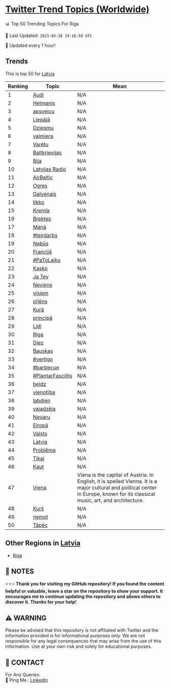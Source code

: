 [Twitter Trend Topics (Worldwide)](https://github.com/ErcinDedeoglu/Twitter-Trend-Topics)
==========


📊 Top 50 Trending Topics For Riga

📆 Last Updated: `2023-03-28 19:16:59 UTC`

🔧 Updated every 1 hour!


## Trends

This is top 50 for [Latvia](</Latvia>)

| Ranking | Topic | Mean |
| ------- | ------------ | ------------ |
| 1 | [Audi](http://twitter.com/search?q=Audi) | N/A |
| 2 | [Helmanis](http://twitter.com/search?q=Helmanis) | N/A |
| 3 | [apsveicu](http://twitter.com/search?q=apsveicu) | N/A |
| 4 | [Liepājā](http://twitter.com/search?q=Liep%c4%81j%c4%81) | N/A |
| 5 | [Dziesmu](http://twitter.com/search?q=Dziesmu) | N/A |
| 6 | [valmiera](http://twitter.com/search?q=valmiera) | N/A |
| 7 | [Varētu](http://twitter.com/search?q=Var%c4%93tu) | N/A |
| 8 | [Baltkrievijas](http://twitter.com/search?q=Baltkrievijas) | N/A |
| 9 | [Bija](http://twitter.com/search?q=Bija) | N/A |
| 10 | [Latvijas Radio](http://twitter.com/search?q=Latvijas+Radio) | N/A |
| 11 | [AirBaltic](http://twitter.com/search?q=AirBaltic) | N/A |
| 12 | [Ogres](http://twitter.com/search?q=Ogres) | N/A |
| 13 | [Galvenais](http://twitter.com/search?q=Galvenais) | N/A |
| 14 | [tikko](http://twitter.com/search?q=tikko) | N/A |
| 15 | [Kremļa](http://twitter.com/search?q=Krem%c4%bca) | N/A |
| 16 | [Brektes](http://twitter.com/search?q=Brektes) | N/A |
| 17 | [Manā](http://twitter.com/search?q=Man%c4%81) | N/A |
| 18 | [#teirdarbs](http://twitter.com/search?q=%23teirdarbs) | N/A |
| 19 | [Nebūs](http://twitter.com/search?q=Neb%c5%abs) | N/A |
| 20 | [Francijā](http://twitter.com/search?q=Francij%c4%81) | N/A |
| 21 | [#PaToLaiku](http://twitter.com/search?q=%23PaToLaiku) | N/A |
| 22 | [Kasko](http://twitter.com/search?q=Kasko) | N/A |
| 23 | [Ja Tev](http://twitter.com/search?q=Ja+Tev) | N/A |
| 24 | [Neviens](http://twitter.com/search?q=Neviens) | N/A |
| 25 | [visiem](http://twitter.com/search?q=visiem) | N/A |
| 26 | [pīlēns](http://twitter.com/search?q=p%c4%abl%c4%93ns) | N/A |
| 27 | [Kurā](http://twitter.com/search?q=Kur%c4%81) | N/A |
| 28 | [principā](http://twitter.com/search?q=princip%c4%81) | N/A |
| 29 | [Lidl](http://twitter.com/search?q=Lidl) | N/A |
| 30 | [Riga](http://twitter.com/search?q=Riga) | N/A |
| 31 | [Diez](http://twitter.com/search?q=Diez) | N/A |
| 32 | [Bauskas](http://twitter.com/search?q=Bauskas) | N/A |
| 33 | [#vertigo](http://twitter.com/search?q=%23vertigo) | N/A |
| 34 | [#barbecue](http://twitter.com/search?q=%23barbecue) | N/A |
| 35 | [#PlantarFasciitis](http://twitter.com/search?q=%23PlantarFasciitis) | N/A |
| 36 | [beidz](http://twitter.com/search?q=beidz) | N/A |
| 37 | [vienotība](http://twitter.com/search?q=vienot%c4%abba) | N/A |
| 38 | [labdien](http://twitter.com/search?q=labdien) | N/A |
| 39 | [vajadzēja](http://twitter.com/search?q=vajadz%c4%93ja) | N/A |
| 40 | [Nevaru](http://twitter.com/search?q=Nevaru) | N/A |
| 41 | [Eiropā](http://twitter.com/search?q=Eirop%c4%81) | N/A |
| 42 | [Valsts](http://twitter.com/search?q=Valsts) | N/A |
| 43 | [Latvia](http://twitter.com/search?q=Latvia) | N/A |
| 44 | [Problēma](http://twitter.com/search?q=Probl%c4%93ma) | N/A |
| 45 | [Tikai](http://twitter.com/search?q=Tikai) | N/A |
| 46 | [Kaut](http://twitter.com/search?q=Kaut) | N/A |
| 47 | [Viena](http://twitter.com/search?q=Viena) | Viena is the capital of Austria. In English, it is spelled Vienna. It is a major cultural and political center in Europe, known for its classical music, art, and architecture. |
| 48 | [Kurš](http://twitter.com/search?q=Kur%c5%a1) | N/A |
| 49 | [ņemot](http://twitter.com/search?q=%c5%86emot) | N/A |
| 50 | [Tāpēc](http://twitter.com/search?q=T%c4%81p%c4%93c) | N/A |



## Other Regions in [Latvia](</Latvia>)

* [Riga](</Latvia/Riga.md>)



## 📝 NOTES

⭐⭐⭐ **Thank you for visiting my GitHub repository! If you found the content helpful or valuable, leave a star on the repository to show your support. It encourages me to continue updating the repository and allows others to discover it. Thanks for your help!**


## ⚠️ WARNING

Please be advised that this repository is not affiliated with Twitter and the information provided is for informational purposes only. We are not responsible for any legal consequences that may arise from the use of this information. Use at your own risk and solely for educational purposes.


## 📨 CONTACT

 For Any Queries:  
            🏓 Ping Me : [LinkedIn](https://www.linkedin.com/in/ercindedeoglu/)
